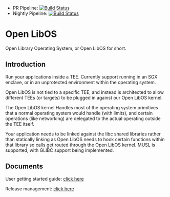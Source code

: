 - PR Pipeline: [![Build Status](https://openenclave.visualstudio.com/ACC-Services/_apis/build/status/oe-libos-pr-pipeline?branchName=master)](https://openenclave.visualstudio.com/ACC-Services/_build/latest?definitionId=70&branchName=master)
- Nightly Pipeline: [![Build Status](https://openenclave.visualstudio.com/ACC-Services/_apis/build/status/oe-libos-nightly-pipeline?branchName=master)](https://openenclave.visualstudio.com/ACC-Services/_build/latest?definitionId=83&branchName=master)

# Open LibOS

Open Library Operating System, or Open LibOS for short.

## Introduction

Run your applications inside a TEE. Currently support running in an SGX enclave, or in an unprotected environment within the operating system.

Open LibOS is not tied to a specific TEE, and instead is architected to allow different TEEs (or targets) to be plugged in against our Open LibOS kernel.

The Open LibOS kernel Handles most of the operating system primitives that a normal operating system would handle (with limits), and certain operations (like networking) are delegated to the actual operating outside the TEE itself.

Your application needs to be linked against the libc shared libraries rather than statically linking as Open LibOS needs to hook certain functions within that library so calls get routed through the Open LibOS kernel. MUSL is supported, with GLIBC support being implemented.

## Documents

User getting started guide: [click here](doc/user-getting-started.MD)

Release management: [click here](doc/releasing.md)
